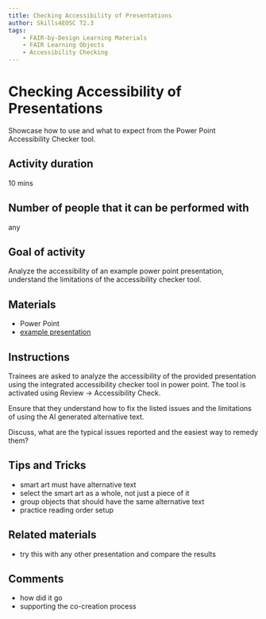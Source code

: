 ```yaml
---
title: Checking Accessibility of Presentations
author: Skills4EOSC T2.3
tags: 
    - FAIR-by-Design Learning Materials
    - FAIR Learning Objects
    - Accessibility Checking
---
```


# Checking Accessibility of Presentations

Showcase how to use and what to expect from the Power Point Accessibility Checker tool. 

## Activity duration

10 mins

## Number of people that it can be performed with

any

## Goal of activity

Analyze the accessibility of an example power point presentation, understand the limitations of the accessibility checker tool.

## Materials

- Power Point
- [example presentation](https://osf.io/4nq5x/download)

## Instructions

Trainees are asked to analyze the accessibility of the provided presentation using the integrated accessibility checker tool in power point. The tool is activated using Review -> Accessibility Check.

Ensure that they understand how to fix the listed issues and the limitations of using the AI generated alternative text. 

Discuss, what are the typical issues reported and the easiest way to remedy them?


## Tips and Tricks

- smart art must have alternative text
- select the smart art as a whole, not just a piece of it
- group objects that should have the same alternative text
- practice reading order setup

## Related materials

- try this with any other presentation and compare the results

## Comments

- how did it go
- supporting the co-creation process